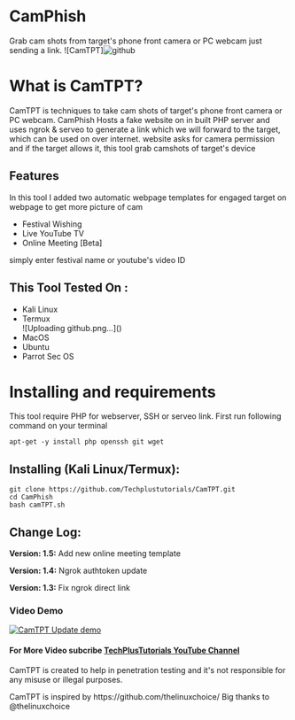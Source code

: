 # CamPhish
Grab cam shots from target's phone front camera or PC webcam just sending a link.
![CamTPT]![github](https://user-images.githubusercontent.com/82097541/149163961-48799ce8-ddd5-4383-aad3-2f3154bac25f.png)


# What is CamTPT?
<p>CamTPT is techniques to take cam shots of target's phone front camera or PC webcam. CamPhish Hosts a fake website on in built PHP server and uses ngrok & serveo to generate a link which we will forward to the target, which can be used on over internet. website asks for camera permission and if the target allows it, this tool grab camshots of target's device</p>

## Features
<p>In this tool I added two automatic webpage templates for engaged target on webpage to get more picture of cam</p>
<ul>
  <li>Festival Wishing</li>
  <li>Live YouTube TV</li>
   <li>Online Meeting [Beta]</li>
</ul>
<p>simply enter festival name or youtube's video ID</p>

## This Tool Tested On :
<ul>
  <li>Kali Linux</li>
  <li>Termux</li>![Uploading github.png…]()

  <li>MacOS</li>
  <li>Ubuntu</li>
  <li>Parrot Sec OS</li>
</ul>

# Installing and requirements
<p>This tool require PHP for webserver, SSH or serveo link. First run following command on your terminal</p>

```
apt-get -y install php openssh git wget
```

## Installing (Kali Linux/Termux):

```
git clone https://github.com/Techplustutorials/CamTPT.git
cd CamPhish
bash camTPT.sh
```

## Change Log:

<p><b>Version: 1.5:</b> Add new online meeting template</p>
<p><b>Version: 1.4:</b> Ngrok authtoken update</p>
<p><b>Version: 1.3:</b> Fix ngrok direct link</p>

### Video Demo
[![CamTPT Update demo]()]()
#### For More Video subcribe <a href="https://www.youtube.com/channel/UCOjuEkJrHwWyPqCEbuedSZQ">TechPlusTutorials YouTube Channel</a>
<p>CamTPT is created to help in penetration testing and it's not responsible for any misuse or illegal purposes.</p>
<p>CamTPT is inspired by https://github.com/thelinuxchoice/ Big thanks to @thelinuxchoice</p>
